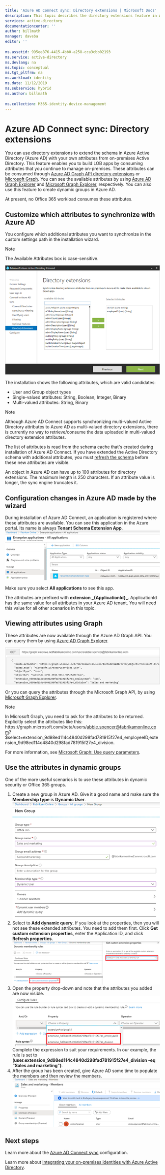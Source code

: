 ```yaml
---
title: 'Azure AD Connect sync: Directory extensions | Microsoft Docs'
description: This topic describes the directory extensions feature in Azure AD Connect.
services: active-directory
documentationcenter: ''
author: billmath
manager: daveba
editor: ''

ms.assetid: 995ee876-4415-4bb0-a258-cca3cbb02193
ms.service: active-directory
ms.devlang: na
ms.topic: conceptual
ms.tgt_pltfrm: na
ms.workload: identity
ms.date: 11/12/2019
ms.subservice: hybrid
ms.author: billmath

ms.collection: M365-identity-device-management
---
```

# Azure AD Connect sync: Directory extensions
You can use directory extensions to extend the schema in Azure Active Directory (Azure AD) with your own attributes from on-premises Active Directory. This feature enables you to build LOB apps by consuming attributes that you continue to manage on-premises. These attributes can be consumed through [Azure AD Graph API directory extensions](https://msdn.microsoft.com/Library/Azure/Ad/Graph/howto/azure-ad-graph-api-directory-schema-extensions) or [Microsoft Graph](https://developer.microsoft.com/graph/). You can see the available attributes by using [Azure AD Graph Explorer](https://graphexplorer.azurewebsites.net/) and [Microsoft Graph Explorer](https://developer.microsoft.com/graph/graph-explorer), respectively. You can also use this feature to create dynamic groups in Azure AD.

At present, no Office 365 workload consumes these attributes.

## Customize which attributes to synchronize with Azure AD

You configure which additional attributes you want to synchronize in the custom settings path in the installation wizard.

>[!NOTE]
>The Available Attributes box is case-sensitive.

![Schema extension wizard](./media/how-to-connect-sync-feature-directory-extensions/extension2.png)  

The installation shows the following attributes, which are valid candidates:

* User and Group object types
* Single-valued attributes: String, Boolean, Integer, Binary
* Multi-valued attributes: String, Binary


>[!NOTE]
> Although Azure AD Connect supports synchronizing multi-valued Active Directory attributes to Azure AD as multi-valued directory extensions, there is currently no way to retrieve/consume the data uploaded in multi-valued directory extension attributes.

The list of attributes is read from the schema cache that's created during installation of Azure AD Connect. If you have extended the Active Directory schema with additional attributes, you must [refresh the schema](how-to-connect-installation-wizard.md#refresh-directory-schema) before these new attributes are visible.

An object in Azure AD can have up to 100 attributes for directory extensions. The maximum length is 250 characters. If an attribute value is longer, the sync engine truncates it.

## Configuration changes in Azure AD made by the wizard

During installation of Azure AD Connect, an application is registered where these attributes are available. You can see this application in the Azure portal. Its name is always **Tenant Schema Extension App**.  
![Schema extension app](./media/how-to-connect-sync-feature-directory-extensions/extension3new.png)

Make sure you select **All applications** to see this app.

The attributes are prefixed with **extension \_{ApplicationId}\_**. ApplicationId has the same value for all attributes in your Azure AD tenant. You will need this value for all other scenarios in this topic.

## Viewing attributes using Graph

These attributes are now available through the Azure AD Graph API. You can query them by using [Azure AD Graph Explorer](https://graphexplorer.azurewebsites.net/).

![Azure AD Graph Explorer](./media/how-to-connect-sync-feature-directory-extensions/extension4.png)

Or you can query the attributes through the Microsoft Graph API, by using [Microsoft Graph Explorer](https://developer.microsoft.com/graph/graph-explorer#).

>[!NOTE]
> In Microsoft Graph, you need to ask for the attributes to be returned. Explicitly select the attributes like this: https\://graph.microsoft.com/beta/users/abbie.spencer@fabrikamonline.com?$select=extension_9d98ed114c4840d298fad781915f27e4_employeeID,extension_9d98ed114c4840d298fad781915f27e4_division.
>
> For more information, see [Microsoft Graph: Use query parameters](https://developer.microsoft.com/graph/docs/concepts/query_parameters#select-parameter).

## Use the attributes in dynamic groups

One of the more useful scenarios is to use these attributes in dynamic security or Office 365 groups.

1. Create a new group in Azure AD. Give it a good name and make sure the **Membership type** is **Dynamic User**.  
![Screenshot with a new group](./media/how-to-connect-sync-feature-directory-extensions/dynamicgroup1.png)  
2. Select to **Add dynamic query**. If you look at the properties, then you will not see these extended attributes. You need to add them first. Click **Get custom extension properties**, enter the Application ID, and click **Refresh properties**.  
![Screenshot where directory extensions have been added](./media/how-to-connect-sync-feature-directory-extensions/dynamicgroup2.png)  
3. Open the property drop-down and note that the attributes you added are now visible.  
![Screenshot with new attributes showing up in the UI](./media/how-to-connect-sync-feature-directory-extensions/dynamicgroup3.png)  
Complete the expression to suit your requirements. In our example, the rule is set to **(user.extension_9d98ed114c4840d298fad781915f27e4_division -eq "Sales and marketing")**.
4. After the group has been created, give Azure AD some time to populate the members and then review the members.  
![Screenshot with members in the dynamic group](./media/how-to-connect-sync-feature-directory-extensions/dynamicgroup4.png)  

## Next steps
Learn more about the [Azure AD Connect sync](how-to-connect-sync-whatis.md) configuration.

Learn more about [Integrating your on-premises identities with Azure Active Directory](whatis-hybrid-identity.md).
